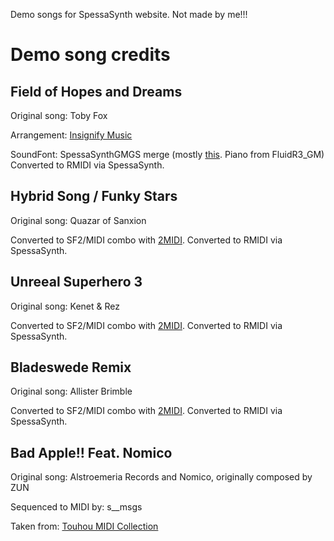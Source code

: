 Demo songs for SpessaSynth website. Not made by me!!!

# Demo song credits
## Field of Hopes and Dreams
Original song: Toby Fox

Arrangement: [Insignify Music](https://www.youtube.com/@InsignifyMusic/)

SoundFont: SpessaSynthGMGS merge (mostly [this](https://musical-artifacts.com/artifacts/1176). Piano from FluidR3_GM)
Converted to RMIDI via SpessaSynth.

## Hybrid Song / Funky Stars
Original song: Quazar of Sanxion

Converted to SF2/MIDI combo with [2MIDI](https://www.un4seen.com/2midi/).
Converted to RMIDI via SpessaSynth.

## Unreeal Superhero 3
Original song: Kenet & Rez

Converted to SF2/MIDI combo with [2MIDI](https://www.un4seen.com/2midi/).
Converted to RMIDI via SpessaSynth.

## Bladeswede Remix
Original song: Allister Brimble

Converted to SF2/MIDI combo with [2MIDI](https://www.un4seen.com/2midi/).
Converted to RMIDI via SpessaSynth.

## Bad Apple!! Feat. Nomico
Original song: Alstroemeria Records and Nomico, originally composed by ZUN

Sequenced to MIDI by: s__msgs

Taken from: [Touhou MIDI Collection](https://gamebanana.com/projects/35179)